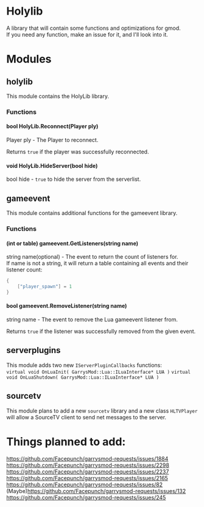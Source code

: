 # Holylib

A library that will contain some functions and optimizations for gmod.  
If you need any function, make an issue for it, and I'll look into it.  

# Modules

## holylib
This module contains the HolyLib library.   

### Functions

#### bool HolyLib.Reconnect(Player ply)
Player ply - The Player to reconnect.  

Returns `true` if the player was successfully reconnected.  

#### void HolyLib.HideServer(bool hide)
bool hide - `true` to hide the server from the serverlist.  

## gameevent
This module contains additional functions for the gameevent library.  

### Functions

#### (int or table) gameevent.GetListeners(string name)
string name(optional) - The event to return the count of listeners for.  
If name is not a string, it will return a table containing all events and their listener count:  
```lua
{
	["player_spawn"] = 1
}
```

#### bool gameevent.RemoveListener(string name)
string name - The event to remove the Lua gameevent listener from.  

Returns `true` if the listener was successfully removed from the given event.

## serverplugins
This module adds two new `IServerPluginCallbacks` functions:  
`virtual void OnLuaInit( GarrysMod::Lua::ILuaInterface* LUA )`
`virtual void OnLuaShutdown( GarrysMod::Lua::ILuaInterface* LUA )`

## sourcetv
This module plans to add a new `sourcetv` library and a new class `HLTVPlayer` will allow a SourceTV client to send net messages to the server.

# Things planned to add:
https://github.com/Facepunch/garrysmod-requests/issues/1884  
https://github.com/Facepunch/garrysmod-requests/issues/2298  
https://github.com/Facepunch/garrysmod-requests/issues/2237  
https://github.com/Facepunch/garrysmod-requests/issues/2165  
https://github.com/Facepunch/garrysmod-requests/issues/82  
(Maybe)https://github.com/Facepunch/garrysmod-requests/issues/132  
https://github.com/Facepunch/garrysmod-requests/issues/245  